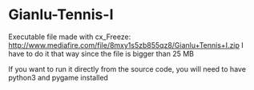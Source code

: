 # Gianlu-Tennis-I

Executable file made with cx_Freeze: http://www.mediafire.com/file/8mxy1s5zb855qz8/Gianlu+Tennis+I.zip
I have to do it that way since the file is bigger than 25 MB

If you want to run it directly from the source code, you will need to have python3 and pygame installed
